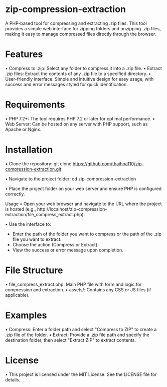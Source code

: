# zip-compression-extraction
A PHP-based tool for compressing and extracting .zip files. This tool provides a simple web interface for zipping folders and unzipping .zip files, making it easy to manage compressed files directly through the browser.

# Features
• Compress to .zip: Select any folder to compress it into a .zip file.
• Extract .zip files: Extract the contents of any .zip file to a specified directory.
• User-friendly interface: Simple and intuitive design for easy usage, with success and error messages styled for quick identification.

# Requirements
• PHP 7.2+: The tool requires PHP 7.2 or later for optimal performance.
• Web Server: Can be hosted on any server with PHP support, such as Apache or Nginx.

# Installation
• Clone the repository:
  git clone https://github.com/thaihoa110/zip-compression-extraction.git

• Navigate to the project folder:
  cd zip-compression-extraction

• Place the project folder on your web server and ensure PHP is configured correctly.

Usage
• Open your web browser and navigate to the URL where the project is hosted (e.g., http://localhost/zip-compression-extraction/file_compress_extract.php).

• Use the interface to:
  - Enter the path of the folder you want to compress or the path of the .zip file you want to extract.
  - Choose the action (Compress or Extract).
  - View the success or error message upon completion.

# File Structure
• file_compress_extract.php: Main PHP file with form and logic for compression and extraction.
• assets/: Contains any CSS or JS files (if applicable).

# Examples
• Compress: Enter a folder path and select "Compress to ZIP" to create a .zip file of the folder.
• Extract: Provide a .zip file path and specify the destination folder, then select "Extract ZIP" to extract contents.

# License
• This project is licensed under the MIT License. See the LICENSE file for details.
